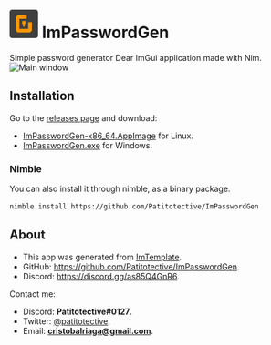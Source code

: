 # <img title="Icon" width=50 height=50 src="https://github.com/Patitotective/ImPasswordGen/blob/main/assets/icon.svg"></img> ImPasswordGen
Simple password generator Dear ImGui application made with Nim.  
![Main window](https://user-images.githubusercontent.com/79225325/170163314-157b5e84-2196-4637-9a7d-c93cd2200b9d.png)

## Installation
Go to the [releases page](https://github.com/Patitotective/ImPasswordGen/releases/latest) and download:
- [ImPasswordGen-x86_64.AppImage](https://github.com/Patitotective/ImPasswordGen/releases/latest/download/ImPasswordGen-x86_64.AppImage) for Linux.
- [ImPasswordGen.exe](https://github.com/Patitotective/ImPasswordGen/releases/latest/download/ImPasswordGen.exe) for Windows.

### Nimble
You can also install it through nimble, as a binary package.
```sh
nimble install https://github.com/Patitotective/ImPasswordGen
```

## About
- This app was generated from [ImTemplate](https://github.com/Patitotective/ImTemplate).
- GitHub: https://github.com/Patitotective/ImPasswordGen.
- Discord: https://discord.gg/as85Q4GnR6.

Contact me:
- Discord: **Patitotective#0127**.
- Twitter: [@patitotective](https://twitter.com/patitotective).
- Email: **cristobalriaga@gmail.com**.

